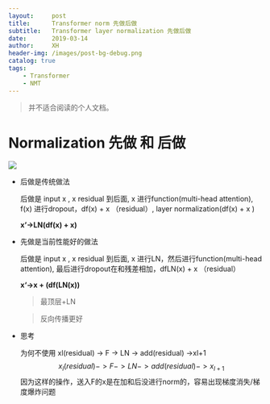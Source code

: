```yaml
---
layout:     post
title:      Transformer norm 先做后做
subtitle:   Transformer layer normalization 先做后做
date:       2019-03-14
author:     XH
header-img: /images/post-bg-debug.png
catalog: true
tags:
    - Transformer
    - NMT
---
```



>并不适合阅读的个人文档。

# Normalization  先做 和 后做 

![](https://ws1.sinaimg.cn/large/4ac7f217ly1g12hedto9jj20d208e3yt.jpg)

- 后做是传统做法

  后做是 input x ,  x residual 到后面, x 进行function(multi-head attention),  f(x) 进行dropout，df(x) + x  （residual）, layer normalization(df(x) + x  )

  **x’->LN(df(x) + x)**

- 先做是当前性能好的做法

  后做是 input x ,  x residual 到后面, x 进行LN，然后进行function(multi-head attention), 最后进行dropout在和残差相加，dfLN(x) + x  （residual）

  **x‘->x + (df(LN(x))**

  > 最顶层+LN

  > 反向传播更好

- 思考

  为何不使用 xl(residual) -> F -> LN -> add(residual) ->xl+1
  $$
  x_l(residual) -> F -> LN -> add(residual) ->x_{l+1}
  $$
  因为这样的操作，送入F的x是在加和后没进行norm的，容易出现梯度消失/梯度爆炸问题
